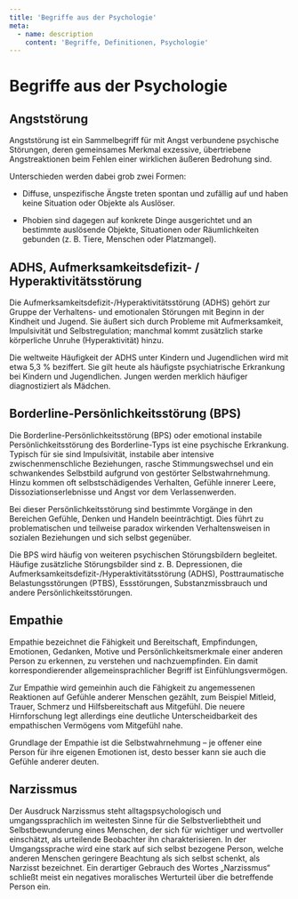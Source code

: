 ```yaml
---
title: 'Begriffe aus der Psychologie'
meta:
  - name: description
    content: 'Begriffe, Definitionen, Psychologie'
---
```


# Begriffe aus der Psychologie

## Angststörung

Angststörung ist ein Sammelbegriff für mit Angst verbundene psychische Störungen, deren gemeinsames Merkmal exzessive, übertriebene Angstreaktionen beim Fehlen einer wirklichen äußeren Bedrohung sind.

Unterschieden werden dabei grob zwei Formen:

- Diffuse, unspezifische Ängste treten spontan und zufällig auf und haben keine Situation oder Objekte als Auslöser.

- Phobien sind dagegen auf konkrete Dinge ausgerichtet und an bestimmte auslösende Objekte, Situationen oder Räumlichkeiten gebunden (z. B. Tiere, Menschen oder Platzmangel).

## ADHS, Aufmerksamkeitsdefizit- / Hyperaktivitätsstörung

Die Aufmerksamkeitsdefizit-/Hyperaktivitätsstörung (ADHS) gehört zur Gruppe der Verhaltens- und emotionalen Störungen mit Beginn in der Kindheit und Jugend. Sie äußert sich durch Probleme mit Aufmerksamkeit, Impulsivität und Selbstregulation; manchmal kommt zusätzlich starke körperliche Unruhe (Hyperaktivität) hinzu.

Die weltweite Häufigkeit der ADHS unter Kindern und Jugendlichen wird mit etwa 5,3 % beziffert. Sie gilt heute als häufigste psychiatrische Erkrankung bei Kindern und Jugendlichen. Jungen werden merklich häufiger diagnostiziert als Mädchen.

## Borderline-Persönlichkeitsstörung (BPS)

Die Borderline-Persönlichkeitsstörung (BPS) oder emotional instabile Persönlichkeitsstörung des Borderline-Typs ist eine psychische Erkrankung. Typisch für sie sind Impulsivität, instabile aber intensive zwischenmenschliche Beziehungen, rasche Stimmungswechsel und ein schwankendes Selbstbild aufgrund von gestörter Selbstwahrnehmung. Hinzu kommen oft selbstschädigendes Verhalten, Gefühle innerer Leere, Dissoziationserlebnisse und Angst vor dem Verlassenwerden.

Bei dieser Persönlichkeitsstörung sind bestimmte Vorgänge in den Bereichen Gefühle, Denken und Handeln beeinträchtigt. Dies führt zu problematischen und teilweise paradox wirkenden Verhaltensweisen in sozialen Beziehungen und sich selbst gegenüber.

Die BPS wird häufig von weiteren psychischen Störungsbildern begleitet. Häufige zusätzliche Störungsbilder sind z. B. Depressionen, die Aufmerksamkeitsdefizit-/Hyperaktivitätsstörung (ADHS), Posttraumatische Belastungsstörungen (PTBS), Essstörungen, Substanzmissbrauch und andere Persönlichkeitsstörungen.

## Empathie

Empathie bezeichnet die Fähigkeit und Bereitschaft, Empfindungen, Emotionen, Gedanken, Motive und Persönlichkeitsmerkmale einer anderen Person zu erkennen, zu verstehen und nachzuempfinden. Ein damit korrespondierender allgemeinsprachlicher Begriff ist Einfühlungsvermögen.

Zur Empathie wird gemeinhin auch die Fähigkeit zu angemessenen Reaktionen auf Gefühle anderer Menschen gezählt, zum Beispiel Mitleid, Trauer, Schmerz und Hilfsbereitschaft aus Mitgefühl. Die neuere Hirnforschung legt allerdings eine deutliche Unterscheidbarkeit des empathischen Vermögens vom Mitgefühl nahe.

Grundlage der Empathie ist die Selbstwahrnehmung – je offener eine Person für ihre eigenen Emotionen ist, desto besser kann sie auch die Gefühle anderer deuten.

## Narzissmus

Der Ausdruck Narzissmus steht alltagspsychologisch und umgangssprachlich im weitesten Sinne für die Selbstverliebtheit und Selbstbewunderung eines Menschen, der sich für wichtiger und wertvoller einschätzt, als urteilende Beobachter ihn charakterisieren. In der Umgangssprache wird eine stark auf sich selbst bezogene Person, welche anderen Menschen geringere Beachtung als sich selbst schenkt, als Narzisst bezeichnet. Ein derartiger Gebrauch des Wortes „Narzissmus“ schließt meist ein negatives moralisches Werturteil über die betreffende Person ein.



